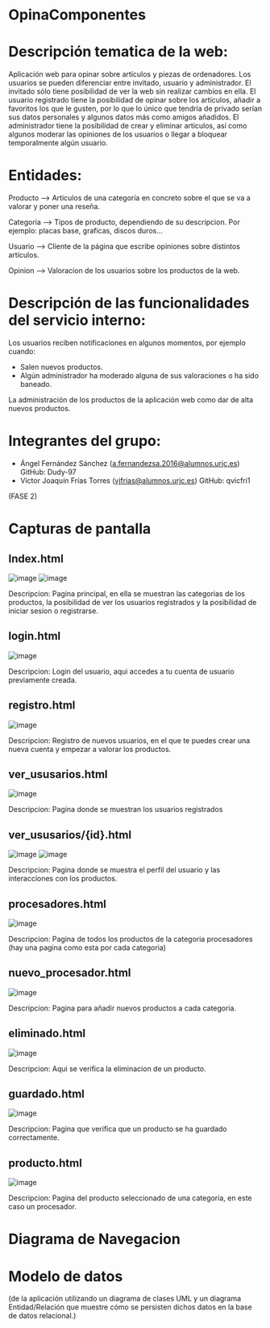 # OpinaComponentes



 # Descripción tematica de la web: 

Aplicación web para opinar sobre artículos y piezas de ordenadores. Los usuarios se pueden diferenciar entre invitado, usuario
y administrador. El invitado sólo tiene posibilidad de ver la web sin realizar cambios en ella. El usuario registrado tiene la posibilidad de opinar sobre
los artículos, añadir a favoritos los que le gusten, por lo que lo único que tendría
de privado serían sus datos personales y algunos datos más como amigos añadidos. El administrador tiene la posibilidad de crear y 
eliminar articulos, así como algunos moderar las opiniones de los usuarios o llegar a  bloquear temporalmente algún usuario.


# Entidades:
 
Producto --> Articulos de una categoría en concreto sobre el que se va a valorar y poner una reseña.

Categoria --> Tipos de producto, dependiendo de su descripcion. Por ejemplo: placas base, graficas, discos duros...

Usuario --> Cliente de la página que escribe opiniones sobre distintos artículos.

Opinion --> Valoracíon de los usuarios sobre los productos de la web.


# Descripción de las funcionalidades del servicio interno:

Los usuarios reciben notificaciones en algunos momentos, por ejemplo cuando:
 - Salen nuevos productos.
 - Algún administrador ha moderado alguna de sus valoraciones o ha sido baneado.

La administración de los productos de la aplicación web como dar de alta nuevos productos.


# Integrantes del grupo:

 - Ángel Fernández Sánchez (a.fernandezsa.2016@alumnos.urjc.es) GitHub: Dudy-97 
 - Víctor Joaquín Frías Torres (vjfrias@alumnos.urjc.es) GitHub: qvicfri1


(FASE 2)
# Capturas de pantalla

 ## Index.html
 
 ![image](https://user-images.githubusercontent.com/60407168/110345590-0889d100-802f-11eb-9f1e-4d0321c2a68c.png)
 ![image](https://user-images.githubusercontent.com/60407168/110358015-31fd2980-803c-11eb-9cbe-b19e4a964c36.png)


  Descripcion: Pagina principal, en ella se muestran las categorias de los productos, la posibilidad de ver los usuarios registrados y la posibilidad de iniciar sesion o registrarse.
  
  
  
  ## login.html
 
 ![image](https://user-images.githubusercontent.com/60407168/110358180-640e8b80-803c-11eb-9e2a-89a4af34feb9.png)


  Descripcion: Login del usuario, aqui accedes a tu cuenta de usuario previamente creada.
  
  
  
  ## registro.html
 
  ![image](https://user-images.githubusercontent.com/60407168/110358317-8dc7b280-803c-11eb-9295-4ab21c87fcd0.png)


  Descripcion: Registro de nuevos usuarios, en el que te puedes crear una nueva cuenta y empezar a valorar los productos.
  
  
  
  ## ver_ususarios.html
 
 ![image](https://user-images.githubusercontent.com/60407168/110358483-bfd91480-803c-11eb-8ded-fedc608d1ef6.png)


  Descripcion: Pagina donde se muestran los usuarios registrados
  
  
  
  ## ver_ususarios/{id}.html
 
 ![image](https://user-images.githubusercontent.com/60407168/110359427-c4ea9380-803d-11eb-9f5e-b0bf7e95f039.png)
 ![image](https://user-images.githubusercontent.com/60407168/110359502-d9c72700-803d-11eb-9076-bda2893e40fc.png)


  Descripcion: Pagina donde se muestra el perfil del usuario y las interacciones con los productos.
  
  
  
  ## procesadores.html
 
 ![image](https://user-images.githubusercontent.com/60407168/110359558-e9df0680-803d-11eb-88e6-0ecd8c778d50.png)


  Descripcion: Pagina de todos los productos de la categoria procesadores (hay una pagina como esta por cada categoria)
  
  
  
  ## nuevo_procesador.html
 
  ![image](https://user-images.githubusercontent.com/60407168/110359721-1b57d200-803e-11eb-9115-4573e5f11530.png)


  Descripcion: Pagina para añadir nuevos productos a cada categoria.
  
  
  ## eliminado.html
 
  ![image](https://user-images.githubusercontent.com/60407168/110359775-30ccfc00-803e-11eb-9a33-cd563b88de0e.png)


  Descripcion: Aqui se verifica la eliminacion de un producto.
  
  
  ## guardado.html
 
  ![image](https://user-images.githubusercontent.com/60407168/110359868-53f7ab80-803e-11eb-82fb-8a752d756fa7.png)


  Descripcion: Pagina que verifica que un producto se ha guardado correctamente.
  
  
  
  ## producto.html
 
  ![image](https://user-images.githubusercontent.com/60407168/110359627-ff543080-803d-11eb-9db4-a1a68cc46641.png)


  Descripcion: Pagina del producto seleccionado de una categoria, en este caso un procesador.
 
  
  
  
  
# Diagrama de Navegacion



# Modelo de datos

 (de la aplicación utilizando un diagrama de clases UML y un diagrama
Entidad/Relación que muestre cómo se persisten dichos datos en la base de datos relacional.)



